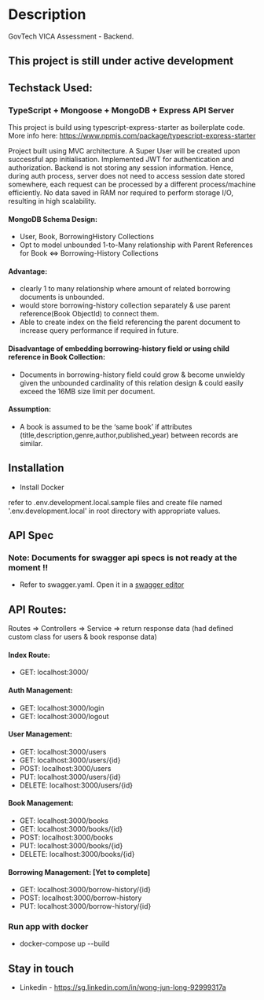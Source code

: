 # <b>Description</b> #

GovTech VICA Assessment - Backend.</br>
## ****This project is still under active development****

## <b>Techstack Used:</b>

### TypeScript + Mongoose + MongoDB + Express API Server
This project is build using typescript-express-starter as boilerplate code. More info here: https://www.npmjs.com/package/typescript-express-starter

Project built using MVC architecture.
A Super User will be created upon successful app initialisation.
Implemented JWT for authentication and authorization.
Backend is not storing any session information. Hence, during auth process, server does not need to access session date stored somewhere, each request can be processed by a different process/machine efficiently. No data saved in RAM nor required to perform storage I/O, resulting in high scalability.

#### MongoDB Schema Design:
- User, Book, BorrowingHistory Collections
- Opt to model unbounded 1-to-Many relationship with Parent References for Book <=> Borrowing-History Collections

#### Advantage:
- clearly 1 to many relationship where amount of related borrowing documents is unbounded.
- would store borrowing-history collection separately & use parent reference(Book ObjectId) to connect them.
- Able to create index on the field referencing the parent document to increase query performance if required in future.

#### Disadvantage of embedding borrowing-history field or using child reference in Book Collection:
- Documents in borrowing-history field could grow & become unwieldy given the unbounded cardinality of this relation design & could easily exceed the 16MB size limit per document.

#### Assumption: 
-  A book is assumed to be the ‘same book’ if attributes (title,description,genre,author,published_year) between records are similar.
## <b>Installation</b>

- Install Docker

refer to .env.development.local.sample files and create file named '.env.development.local' in root directory with appropriate values.

## <b>API Spec</b>
### Note: Documents for swagger api specs is not ready at the moment !! 
- Refer to swagger.yaml. Open it in a [swagger editor](https://editor.swagger.io/)<br>
###

## API Routes:
Routes => Controllers => Service => return response data (had defined custom class for users & book response data)

#### Index Route: 
- GET: localhost:3000/

#### Auth Management:
- GET: localhost:3000/login
- GET: localhost:3000/logout

#### User Management:
- GET: localhost:3000/users
- GET: localhost:3000/users/{id}
- POST: localhost:3000/users 
- PUT: localhost:3000/users/{id}
- DELETE: localhost:3000/users/{id}

#### Book Management:
- GET: localhost:3000/books
- GET: localhost:3000/books/{id}
- POST: localhost:3000/books 
- PUT: localhost:3000/books/{id}
- DELETE: localhost:3000/books/{id}

#### Borrowing Management: [Yet to complete]
- GET: localhost:3000/borrow-history/{id}
- POST: localhost:3000/borrow-history 
- PUT: localhost:3000/borrow-history/{id}

### <b>Run app with docker</b>

- docker-compose up --build


## <b>Stay in touch</b>

- Linkedin - https://sg.linkedin.com/in/wong-jun-long-92999317a

